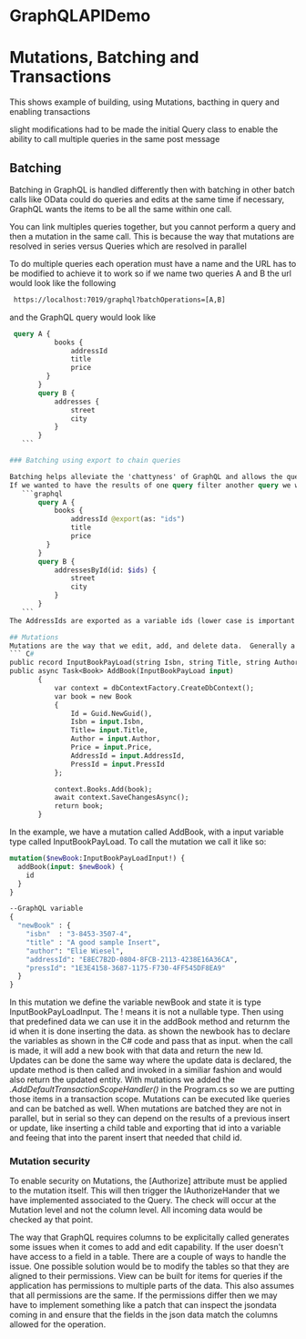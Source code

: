 # GraphQLAPIDemo
# Mutations, Batching and Transactions

This shows example of building, using Mutations, bacthing in query and enabling transactions

slight modifications had to be made the initial Query class to enable the ability to call multiple queries in the same post message

## Batching

Batching in GraphQL is handled differently then with batching in other batch calls like OData could do queries and edits at the same time if necessary,
GraphQL wants the items to be all the same within one call.  

You can link multiples queries together, but you cannot perform a query and then a mutation in the same call.  This is because the way that mutations are resolved in series versus Queries which are resolved in parallel

To do multiple queries each operation must have a name and the URL has to be modified to achieve it to work so if we name two queries A and B the url would look like the following

 ```html
  https://localhost:7019/graphql?batchOperations=[A,B]
 ```

and the GraphQL query would look like

 ```graphql
  query A {
            books {
                addressId 
                title
                price
          }
        }
        query B {
            addresses {
                street
                city
            }
        }
    ```

### Batching using export to chain queries

Batching helps alleviate the 'chattyness' of GraphQL and allows the queries to be gouped to simplify the work.  The ```@export``` command allows the queries to be linked.  
If we wanted to have the results of one query filter another query we would use @export like so (assuming the same url as before in batching)
    ```graphql
        query A {
            books {
                addressId @export(as: "ids")
                title
                price
          }
        }
        query B {
            addressesById(id: $ids) {
                street
                city
            }
        }
    ```
The AddressIds are exported as a variable ids (lower case is important since it matches the routes)  Note that is now variables are declared in GraphQL, by using the dollar sign More about variables when we reach mutations.

## Mutations
Mutations are the way that we edit, add, and delete data.  Generally a mutation required the defined input, the return type.  Hot Chocolate uses a specific naming convention in the input and return type variable naming.  To add a book entry you need to define the input as *xxxxPayLoad*.  For this example I am using the new C# feature of record to make it easier to define the input objects.  
``` C#
public record InputBookPayLoad(string Isbn, string Title, string Author, decimal Price, Guid AddressId, Guid PressId);
public async Task<Book> AddBook(InputBookPayLoad input)
        {
            var context = dbContextFactory.CreateDbContext();
            var book = new Book
            {
                Id = Guid.NewGuid(),
                Isbn = input.Isbn,
                Title= input.Title,
                Author = input.Author,
                Price = input.Price,
                AddressId = input.AddressId,
                PressId = input.PressId
            };

            context.Books.Add(book);
            await context.SaveChangesAsync();
            return book;
        }
```

In the example, we have a mutation called AddBook, with a input variable type called InputBookPayLoad.  To call the mutation we call it like so:

```graphql
mutation($newBook:InputBookPayLoadInput!) {
  addBook(input: $newBook) {
    id
  }
}

--GraphQL variable 
{
  "newBook" : {
    "isbn"  : "3-8453-3507-4",
    "title" : "A good sample Insert",
    "author": "Elie Wiesel",
    "addressId": "E8EC7B2D-0804-8FCB-2113-4238E16A36CA",
    "pressId": "1E3E4158-3687-1175-F730-4FF545DF8EA9"
  }
}
```

In this mutation we define the variable newBook and state it is type InputBookPayLoadInput.  The ! means it is not a nullable type.  Then using that predefined data we can use it in the addBook method and returnm the id when it is done inserting the data.
as shown the newbook has to declare the variables as shown in the C# code and pass that as input. when the call is made, it will add a new book with that data and return the new Id.  Updates can be done the same way where the update data is declared, the update method is then called and invoked in a similiar fashion and would also return the updated entity.  With mutations we added the
*.AddDefaultTransactionScopeHandler()* in the Program.cs so we are putting those items in a transaction scope.  Mutations can be executed like queries and can be batched as well.  When mutations are batched they are not in parallel, but in serial so they can depend on the results of a previous insert or update, like inserting a child table and exporting that id into a variable and feeing that into the parent insert that needed that child id.

### Mutation security

To enable security on Mutations, the [Authorize] attribute must be applied to the mutation itself.  This will then trigger the IAuthorizeHander that we have implemented associated to the Query.  The check will occur at the Mutation level and not the column level.  All incoming data would be checked ay that point.

The way that GraphQL requires columns to be explicitally called generates some issues when it comes to add and edit capability.  If the user doesn't have access to a field in a table.  There are a couple of ways to handle the issue.  One possible solution would be to modify the tables so that they are aligned to their permissions.   View can be built for items for queries if the application has permissions to multiple parts of the data.  This also assumes that all permissions are the same.  If the permissions differ then we may have to implement something like a patch that can inspect the jsondata coming in and ensure that the fields in the json data match the columns allowed for the operation.

